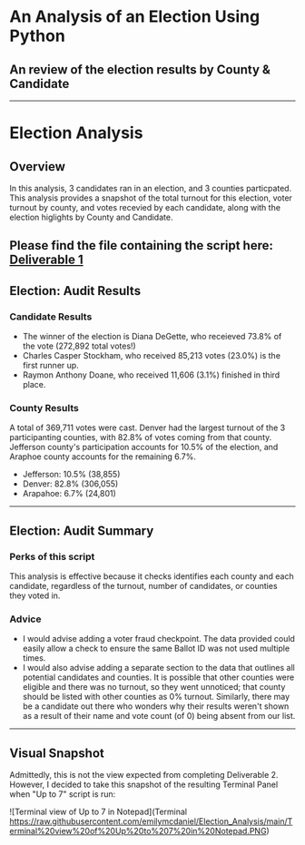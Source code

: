 # An Analysis of an Election Using Python
An review of the election results by County & Candidate
---
---
# Election Analysis

## Overview
In this analysis, 3 candidates ran in an election, and 3 counties particpated. This analysis provides a snapshot of the total turnout for this election, voter turnout by county, and votes recevied by each candidate, along with the election higlights by County and Candidate. 

Please find the file containing the script here: [Deliverable 1](https://github.com/emilymcdaniel/Election_Analysis/blob/main/Up%20to%207.txt)
---
## Election: Audit Results
### Candidate Results
- The winner of the election is Diana DeGette, who receieved 73.8% of the vote (272,892 total votes!)
- Charles Casper Stockham, who received 85,213 votes (23.0%) is the first runner up.
- Raymon Anthony Doane, who received 11,606 (3.1%) finished in third place.
### County Results
A total of 369,711 votes were cast. Denver had the largest turnout of the 3 participanting counties, with 82.8% of votes coming from that county. Jefferson county's participation accounts for 10.5% of the election, and Araphoe county accounts for the remaining 6.7%.
- Jefferson: 10.5% (38,855)
- Denver: 82.8% (306,055)
- Arapahoe: 6.7% (24,801)

---
## Election: Audit Summary
### Perks of this script
This analysis is effective because it checks identifies each county and each candidate, regardless of the turnout, number of candidates, or counties they voted in. 

### Advice
- I would advise adding a voter fraud checkpoint. The data provided could easily allow a check to ensure the same Ballot ID was not used multiple times.
- I would also advise adding a separate section to the data that outlines all potential candidates and counties. It is possible that other counties were eligible and there was no turnout, so they went unnoticed; that county should be listed with other counties as 0% turnout. Similarly, there may be a candidate out there who wonders why their results weren't shown as a result of their name and vote count (of 0) being absent from our list.
---
## Visual Snapshot
Admittedly, this is not the view expected from completing Deliverable 2. However, I decided to take this snapshot of the resulting Terminal Panel when "Up to 7" script is run:

![Terminal view of Up to 7 in Notepad](Terminal https://raw.githubusercontent.com/emilymcdaniel/Election_Analysis/main/Terminal%20view%20of%20Up%20to%207%20in%20Notepad.PNG)

